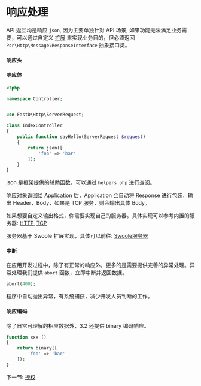# 响应处理

API 返回均是响应 `json`, 因为主要单独针对 API 场景, 如果功能无法满足业务需要，可以通过自定义 [扩展](zh-cn/3-8-extend.md) 来实现业务目的，但必须返回 `Psr\Http\Message\ResponseInterface` 抽象接口类。

#### 响应头

#### 响应体

```php
<?php

namespace Controller;


use FastD\Http\ServerRequest;

class IndexController
{
    public function sayHello(ServerRequest $request)
    {
        return json([
            'foo' => 'bar'
        ]);
    }
}
```

json 是框架提供的辅助函数，可以通过 `helpers.php` 进行查阅。

响应对象返回给 Application 后，Application 会自动将 Response 进行包装，输出 Header，Body，如果是 TCP 服务，则会输出具体 Body。

如果想要自定义输出格式，你需要实现自己的服务器。具体实现可以参考内置的服务器: [HTTP](https://github.com/JanHuang/fastD/blob/master/src/Servitization/Server/HTTPServer.php), [TCP](https://github.com/JanHuang/fastD/blob/master/src/Servitization/Server/TCPServer.php)

服务器基于 Swoole 扩展实现，具体可以前往: [Swoole服务器](zh-cn/3-9-swoole-server.md)

#### 中断

在应用开发过程中，除了有正常的响应外，更多的是需要提供完善的异常处理。异常处理我们提供 `abort` 函数，立即中断并返回数据。

```php
abort(400);
```

程序中自动抛出异常，有系统捕获，减少开发人员判断的工作。

#### 响应编码

除了日常可理解的相应数据外，3.2 还提供 binary 编码响应。

```php
function xxx ()
{
    return binary([
        'foo' => 'bar'
    ]);
}
```



下一节: [授权](zh-cn/2-4-authorization.md)